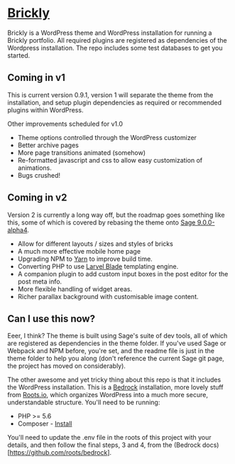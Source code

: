 # [Brickly](http://olivier.uk/brickly-theme/)

Brickly is a WordPress theme and WordPress installation for running a Brickly portfolio.
All required plugins are registered as dependencies of the Wordpress installation.
The repo includes some test databases to get you started.

## Coming in v1

This is current version 0.9.1, version 1 will separate the theme from the installation, and setup plugin dependencies as required or recommended plugins within WordPress.

Other improvements scheduled for v1.0
* Theme options controlled through the WordPress customizer
* Better archive pages
* More page transitions animated (somehow)
* Re-formatted javascript and css to allow easy customization of animations.
* Bugs crushed!

## Coming in v2

Version 2 is currently a long way off, but the roadmap goes something like this, some of which is covered by rebasing the theme onto [Sage 9.0.0-alpha4](https://github.com/roots/sage).
* Allow for different layouts / sizes and styles of bricks
* A much more effective mobile home page
* Upgrading NPM to [Yarn](https://yarnpkg.com) to improve build time.
* Converting PHP to use [Larvel Blade](https://laravel.com/docs/5.3/blade) templating engine.
* A companion plugin to add custom input boxes in the post editor for the post meta info.
* More flexible handling of widget areas.
* Richer parallax background with customisable image content.

## Can I use this now?

Eeer, I think? The theme is built using Sage's suite of dev tools, all of which are registered as dependencies in the theme folder. If you've used Sage or Webpack and NPM before, you're set, and the readme file is just in the theme folder to help you along (don't reference the current Sage git page, the project has moved on considerably).

The other awesome and yet tricky thing about this repo is that it includes the WordPress installation. This is a [Bedrock](https://roots.io/bedrock/) installation, more lovely stuff from [Roots.io](https://roots.io/), which organizes WordPress into a much more secure, understandable structure. You'll need to be running:
* PHP >= 5.6
* Composer - [Install](https://getcomposer.org/doc/00-intro.md#installation-linux-unix-osx)

You'll need to update the .env file in the roots of this project with your details, and then follow the final steps, 3 and 4, from the (Bedrock docs)[https://github.com/roots/bedrock].
